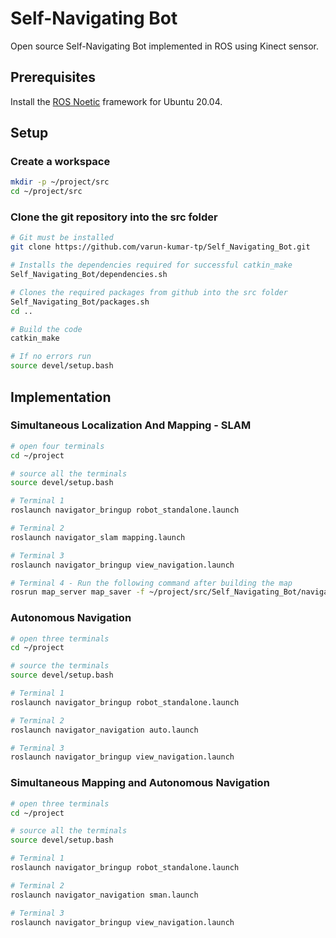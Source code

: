 # Self-Navigating Bot
Open source Self-Navigating Bot implemented in ROS using Kinect sensor.

## Prerequisites
Install the [ROS Noetic](http://wiki.ros.org/noetic/Installation/Ubuntu) framework for Ubuntu 20.04.

## Setup
### Create a workspace
``` bash
mkdir -p ~/project/src
cd ~/project/src
```
### Clone the git repository into the src folder
```bash
# Git must be installed
git clone https://github.com/varun-kumar-tp/Self_Navigating_Bot.git

# Installs the dependencies required for successful catkin_make
Self_Navigating_Bot/dependencies.sh

# Clones the required packages from github into the src folder 
Self_Navigating_Bot/packages.sh
cd ..

# Build the code
catkin_make

# If no errors run
source devel/setup.bash
```

## Implementation

### Simultaneous Localization And Mapping - SLAM
```bash
# open four terminals
cd ~/project

# source all the terminals
source devel/setup.bash

# Terminal 1
roslaunch navigator_bringup robot_standalone.launch

# Terminal 2
roslaunch navigator_slam mapping.launch

# Terminal 3
roslaunch navigator_bringup view_navigation.launch

# Terminal 4 - Run the following command after building the map
rosrun map_server map_saver -f ~/project/src/Self_Navigating_Bot/navigator_navigation/maps/map_name    
```

### Autonomous Navigation
```bash
# open three terminals
cd ~/project

# source the terminals
source devel/setup.bash

# Terminal 1
roslaunch navigator_bringup robot_standalone.launch

# Terminal 2
roslaunch navigator_navigation auto.launch

# Terminal 3
roslaunch navigator_bringup view_navigation.launch
```

### Simultaneous Mapping and Autonomous Navigation
```bash
# open three terminals
cd ~/project

# source all the terminals
source devel/setup.bash

# Terminal 1
roslaunch navigator_bringup robot_standalone.launch

# Terminal 2
roslaunch navigator_navigation sman.launch

# Terminal 3
roslaunch navigator_bringup view_navigation.launch
```